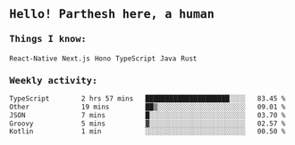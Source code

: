 <samp>
    <h2>Hello! Parthesh here, a human</h2>
    <h3>Things I know: </h3>
    <code>React-Native</code> <code>Next.js</code> <code>Hono</code> <code>TypeScript</code> <code>Java</code> <code>Rust</code>
    <h3>Weekly activity:</h3>
<!--START_SECTION:waka-->

```txt
TypeScript        2 hrs 57 mins   █████████████████████░░░░   83.45 %
Other             19 mins         ██▒░░░░░░░░░░░░░░░░░░░░░░   09.01 %
JSON              7 mins          █░░░░░░░░░░░░░░░░░░░░░░░░   03.70 %
Groovy            5 mins          ▓░░░░░░░░░░░░░░░░░░░░░░░░   02.57 %
Kotlin            1 min           ░░░░░░░░░░░░░░░░░░░░░░░░░   00.50 %
```

<!--END_SECTION:waka-->
</samp>
